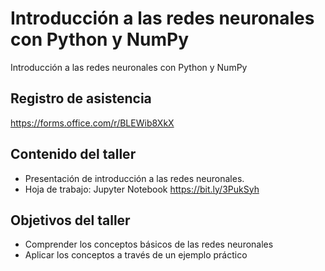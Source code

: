 # Introducción a las redes neuronales con Python y NumPy
Introducción a las redes neuronales con Python y NumPy

## Registro de asistencia
https://forms.office.com/r/BLEWib8XkX 

## Contenido del taller
* Presentación de introducción a las redes neuronales.
* Hoja de trabajo: Jupyter Notebook
https://bit.ly/3PukSyh

## Objetivos del taller
* Comprender los conceptos básicos de las redes neuronales
* Aplicar los conceptos a través de un ejemplo práctico
